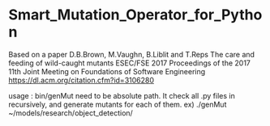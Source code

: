 # Smart_Mutation_Operator_for_Python


Based on a paper
D.B.Brown, M.Vaughn, B.Liblit and T.Reps
The care and feeding of wild-caught mutants
ESEC/FSE 2017 Proceedings of the 2017 11th Joint Meeting on Foundations of Software Engineering
https://dl.acm.org/citation.cfm?id=3106280

usage : bin/genMut <source dir>
<source dir> need to be absolute path.
It check all .py files in <source dir> recursively, and generate mutants for each of them.
ex) ./genMut ~/models/research/object_detection/
